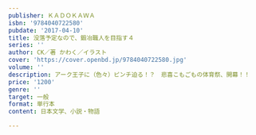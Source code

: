 ```yaml
---
publisher: ＫＡＤＯＫＡＷＡ
isbn: '9784040722580'
pubdate: '2017-04-10'
title: 没落予定なので、鍛冶職人を目指す４
series: ''
author: CK／著 かわく／イラスト
cover: 'https://cover.openbd.jp/9784040722580.jpg'
volume: ''
description: アーク王子に（色々）ピンチ迫る！？　悲喜こもごもの体育祭、開幕！！
price: '1200'
genre: ''
target: 一般
format: 単行本
content: 日本文学、小説・物語

---
```

